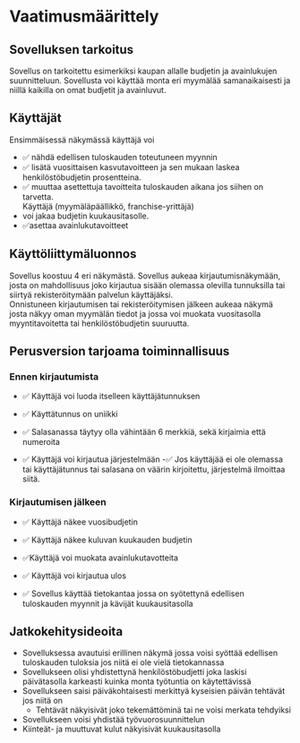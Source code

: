 # Vaatimusmäärittely

## Sovelluksen tarkoitus
Sovellus on tarkoitettu esimerkiksi kaupan allalle budjetin ja avainlukujen suunnitteluun. Sovellusta voi
käyttää monta eri myymälää samanaikaisesti ja niillä kaikilla on omat budjetit ja avainluvut.

## Käyttäjät
Ensimmäisessä näkymässä käyttäjä voi 
 - ✅ nähdä edellisen tuloskauden toteutuneen myynnin
 - ✅ lisätä vuosittaisen kasvutavoitteen ja sen mukaan laskea henkilöstöbudjetin prosentteina.  
 - ✅ muuttaa asettettuja tavoitteita tuloskauden aikana jos siihen on tarvetta.  
Käyttäjä (myymäläpäällikkö, franchise-yrittäjä) 
 - voi jakaa budjetin kuukausitasolle.  
 - ✅asettaa avainlukutavoitteet

## Käyttöliittymäluonnos
Sovellus koostuu 4 eri näkymästä. Sovellus aukeaa kirjautumisnäkymään, josta on mahdollisuus joko kirjautua sisään
olemassa olevilla tunnuksilla tai siirtyä rekisteröitymään palvelun käyttäjäksi.  
Onnistuneen kirjautumisen tai rekisteröitymisen jälkeen aukeaa näkymä josta näkyy oman myymälän tiedot ja jossa voi muokata vuositasolla myyntitavoitetta tai henkilöstöbudjetin suuruutta.

## Perusversion tarjoama toiminnallisuus

### Ennen kirjautumista
 - ✅ Käyttäjä voi luoda itselleen käyttäjätunnuksen
 - ✅ Käyttätunnus on uniikki
 - ✅ Salasanassa täytyy olla vähintään 6 merkkiä, sekä kirjaimia että numeroita  
    
 - ✅ Käyttäjä voi kirjautua järjestelmään 
  -✅ Jos käyttäjää ei ole olemassa tai käyttäjätunnus tai salasana on väärin kirjoitettu, järjestelmä ilmoittaa siitä.
    
### Kirjautumisen jälkeen
- ✅ Käyttäjä näkee vuosibudjetin 
- ✅ Käyttäjä näkee kuluvan kuukauden budjetin 
- ✅Käyttäjä voi muokata avainlukutavotteita 
- ✅ Käyttäjä voi kirjautua ulos

- ✅ Sovellus käyttää tietokantaa jossa on syötettynä edellisen tuloskauden myynnit ja kävijät kuukausitasolla 

## Jatkokehitysideoita
- Sovelluksessa avautuisi erillinen näkymä jossa voisi syöttää edellisen tuloskauden tuloksia jos niitä ei ole vielä tietokannassa
- Sovellukseen olisi yhdistettynä henkilöstöbudjetti joka laskisi päivätasolla karkeasti kuinka monta työtuntia on käytettävissä
- Sovellukseen saisi päiväkohtaisesti merkittyä kyseisien päivän tehtävät jos niitä on
    - Tehtävät näkyisivät joko tekemättöminä tai ne voisi merkata tehdyiksi  
- Sovellukseen voisi yhdistää työvuorosuunnittelun
- Kiinteät- ja muuttuvat kulut näkyisivät kuukausitasolla
    

    
  
